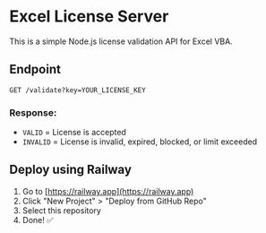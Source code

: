 # Excel License Server

This is a simple Node.js license validation API for Excel VBA.

## Endpoint

`GET /validate?key=YOUR_LICENSE_KEY`

### Response:
- `VALID` = License is accepted
- `INVALID` = License is invalid, expired, blocked, or limit exceeded

## Deploy using Railway
1. Go to [https://railway.app](https://railway.app)
2. Click "New Project" > "Deploy from GitHub Repo"
3. Select this repository
4. Done! ✅